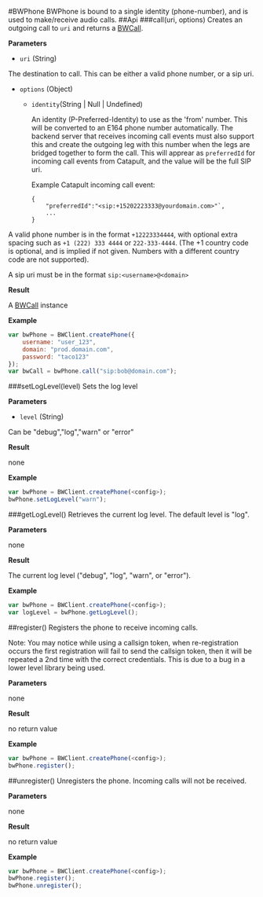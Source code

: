 #BWPhone
BWPhone is bound to a single identity (phone-number), and is used to make/receive audio calls.
##Api
###call(uri, options)
Creates an outgoing call to `uri` and returns a [BWCall](BWCall.md).

**Parameters**

* `uri` (String)

The destination to call. This can be either a valid phone number, or a sip uri.

* `options` (Object)
  - `identity`(String | Null | Undefined)
  
    An identity (P-Preferred-Identity) to use as the 'from' number. This will be converted to an E164 phone number         automatically. The backend server that receives incoming call events must also support this and create the outgoing leg with this number when the legs are bridged together to form the call. This will apprear as `preferredId` for incoming call events from Catapult, and the value will be the full SIP uri.

    Example Catapult incoming call event:
    ```
    {
        "preferredId":"<sip:+15202223333@yourdomain.com>"`,
        ...
    }
    ```

A valid phone number is in the format `+12223334444`, with optional extra spacing such as `+1 (222) 333 4444` or `222-333-4444`. (The +1 country code is optional, and is implied if not given. Numbers with a different country code are not supported).

A sip uri must be in the format `sip:<username>@<domain>`

**Result**

A [BWCall](BWCall.md) instance


**Example**


```javascript
var bwPhone = BWClient.createPhone({
    username: "user_123",
    domain: "prod.domain.com",
    password: "taco123"
});
var bwCall = bwPhone.call("sip:bob@domain.com");
```
###setLogLevel(level)
Sets the log level

**Parameters**

* `level` (String)

Can be "debug","log","warn" or "error"

**Result**

none

**Example**
```javascript
var bwPhone = BWClient.createPhone(<config>);
bwPhone.setLogLevel("warn");

```

###getLogLevel()
Retrieves the current log level. The default level is "log".

**Parameters**

none

**Result**

The current log level ("debug", "log", "warn", or "error"). 

**Example**
```javascript
var bwPhone = BWClient.createPhone(<config>);
var logLevel = bwPhone.getLogLevel();

```

##register()
Registers the phone to receive incoming calls.

Note: You may notice while using a callsign token, when re-registration occurs
the first registration will fail to send the callsign token, then it will be 
repeated a 2nd time with the correct credentials. This is due to a bug in a lower
level library being used.

**Parameters**

none

**Result**

no return value

**Example**
```javascript
var bwPhone = BWClient.createPhone(<config>);
bwPhone.register();
```

##unregister()
Unregisters the phone. Incoming calls will not be received.

**Parameters**

none

**Result**

no return value

**Example**
```javascript
var bwPhone = BWClient.createPhone(<config>);
bwPhone.register();
bwPhone.unregister();
```